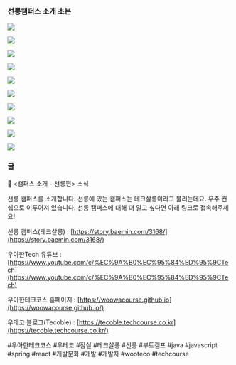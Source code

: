 ### 선릉캠퍼스 소개 초본

![](001.png)

![](002.png)

![](003.png)

![](004.png)

![](005.png)

![](006.png)

![](007.png)

![](008.png)

![](009.png)

![](010.png)

### 글

📮 <캠퍼스 소개 - 선릉편> 소식

선릉 캠퍼스를 소개합니다.
선릉에 있는 캠퍼스는 테크살롱이라고 불리는데요. 우주 컨셉으로 이루어져 있습니다.
선릉 캠퍼스에 대해 더 알고 싶다면 아래 링크로 접속해주세요!

선릉 캠퍼스(테크살롱) : [https://story.baemin.com/3168/](https://story.baemin.com/3168/)

우아한Tech 유튜브 : [https://www.youtube.com/c/%EC%9A%B0%EC%95%84%ED%95%9CTech](https://www.youtube.com/c/%EC%9A%B0%EC%95%84%ED%95%9CTech)

우아한테크코스 홈페이지 : [https://woowacourse.github.io](https://woowacourse.github.io/)

우테코 블로그(Tecoble) : [https://tecoble.techcourse.co.kr](https://tecoble.techcourse.co.kr/)

#우아한테크코스 #우테코 #잠실 #테크살롱 #선릉 #부트캠프 #java #javascript #spring #react #개발문화 #개발 #개발자 #wooteco #techcourse
